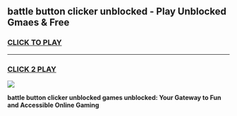 
## battle button clicker unblocked - Play Unblocked Gmaes & Free
<h3>
<a href="https://news.freeplayer.one?title=battle_button_clicker_unblocked&ref=16F">CLICK TO PLAY</a></h3>
<hr>

<h3>
<a href="https://news.freeplayer.one?title=battle_button_clicker_unblocked&ref=16F">CLICK 2 PLAY</a>
  
</h3>

<a href="https://news.freeplayer.one?title=battle_button_clicker_unblocked&ref=16F/"><img src="https://clearcache.store/games.png"></a>


**battle button clicker unblocked games unblocked: Your Gateway to Fun and Accessible Online Gaming**
